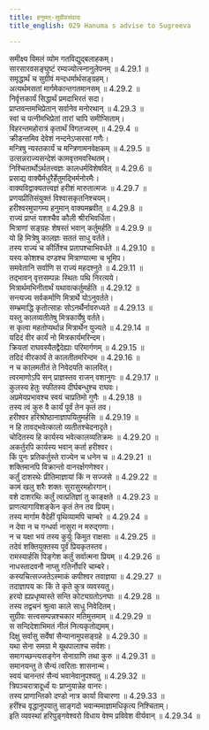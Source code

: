 ```yaml
---
title: हनुमत्-सुग्रीवसंवादः
title_english: 029 Hanuma s advise to Sugreeva

---
```

<div class="audioEmbed"  caption="श्रीराम-हरिसीताराममूर्ति-घनपाठिभ्यां वचनम्" src="https://archive.org/download/Ramayana-recitation-Sriram-harisItArAmamUrti-Ghanapaati-v2/Kanda_4/Kanda_4_KSK-029-Hanumath_Sugreeva_Samvadaha.mp3"></div>

  
समीक्ष्य विमलं व्योम गतविद्युद्बलाहकम्।  
सारसारवसङ्घुष्टं रम्यज्योत्स्नानुलेपनम् ॥ 4.29.1 ॥   
समृद्धार्थं च सुग्रीवं मन्दधर्मार्थसङ्ग्रहम्।  
अत्यर्थमसतां मार्गमेकान्तगतमानसम् ॥ 4.29.2 ॥   
निर्वृत्तकार्यं सिद्धार्थं प्रमदाभिरतं सदा।  
प्राप्तवन्तमभिप्रेतान् सर्वानेव मनोरथान् ॥ 4.29.3 ॥   
स्वां च पत्नीमभिप्रेतां तारां चापि समीप्सिताम्।  
विहरन्तमहोरात्रं कृतार्थं विगतज्वरम् ॥ 4.29.4 ॥   
क्रीडन्तमिव देवेशं नन्दनेऽप्सरसां गणैः।  
मन्त्रिषु न्यस्तकार्यं च मन्त्रिणामनवेक्षकम् ॥ 4.29.5 ॥   
उत्सन्नराज्यसन्देशं कामवृत्तमवस्थितम्।  
निश्चितार्थोऽर्थतत्त्वज्ञः कालधर्मविशेषवित् ॥ 4.29.6 ॥   
प्रसाद्य वाक्यैर्मधुरैर्हेतुमद्भिर्मनोरमैः।  
वाक्यविद्वाक्यतत्त्वज्ञं हरीशं मारुतात्मजः ॥ 4.29.7 ॥   
प्रणयप्रीतिसंयुक्तं विश्वासकृतनिश्चयम्।  
हरीश्वरमुपागम्य हनुमान् वाक्यमब्रवीत् ॥ 4.29.8 ॥   
राज्यं प्राप्तं यशश्चैव कौली श्रीरभिवर्धिता।  
मित्राणां सङ्ग्रहः शेषस्तं भवान् कर्तुमर्हति ॥ 4.29.9 ॥   
यो हि मित्रेषु कालज्ञः सततं साधु वर्तते।  
तस्य राज्यं च कीर्तिश्च प्रतापश्चाभिवर्धते ॥ 4.29.10 ॥   
यस्य कोशश्च दण्डश्च मित्राण्यात्मा च भूमिप।  
समवेतानि सर्वाणि स राज्यं महदश्नुते ॥ 4.29.11 ॥   
तद्भावन् वृत्तसम्पन्नः स्थितः पथि निरत्यये।  
मित्रार्थमभिनीतार्थं यथावत्कर्तुमर्हति ॥ 4.29.12 ॥   
सन्त्यज्य सर्वकर्माणि मित्रार्थे योऽनुवर्तते।  
सम्भ्रमाद्धि कृतोत्साहः सोऽनर्थैर्नावरुध्यते ॥ 4.29.13 ॥   
यस्तु कालव्यतीतेषु मित्रकार्येषु वर्तते।  
स कृत्वा महतोप्यर्थान्न मित्रार्थेन युज्यते ॥ 4.29.14 ॥   
यदिदं वीर कार्यं नो मित्रकार्यमरिन्दम।  
क्रियतां राघवस्यैतद्वैदेह्याः परिमार्गणम् ॥ 4.29.15 ॥   
तदिदं वीरकार्यं ते कालतीतमरिन्दम ॥ 4.29.16 ॥   
न च कालमतीतं ते निवेदयति कालवित्।  
त्वरमाणोऽपि सन् प्राज्ञस्तव राजन् वशानुगः ॥ 4.29.17 ॥   
कुलस्य हेतुः स्फीतस्य दीर्घबन्धुश्च राघवः।  
अप्रमेयप्रभावश्च स्वयं चाप्रतिमो गुणैः ॥ 4.29.18 ॥   
तस्य त्वं कुरु वै कार्यं पूर्वं तेन कृतं तव।  
हरीश्वर हरिश्रोष्ठानाज्ञापयितुमर्हसि ॥ 4.29.19 ॥   
न हि तावद्भवेत्कालो व्यतीतश्चेदनादृते।  
चोदितस्य हि कार्यस्य भवेत्कालव्यतिक्रमः ॥ 4.29.20 ॥   
अकर्तुरपि कार्यस्य भवान् कर्ता हरीश्वर।  
किं पुनः प्रतिकर्तुस्ते राज्येन च धनेन च ॥ 4.29.21 ॥   
शक्तिमानपि विक्रान्तो वानरर्क्षगणेश्वर।  
कर्तुं दाशरथेः प्रीतिमाज्ञायां किं न सज्जसे ॥ 4.29.22 ॥   
कामं खलु शरैः शक्तः सुरासुरमहोरगान्।  
वशे दाशरथिः कर्तुं त्वत्प्रतिज्ञां तु काङ्क्षते ॥ 4.29.23 ॥   
प्राणत्यागाविशङ्केन कृतं तेन तव प्रियम्।  
तस्य मार्गाम वैदेहीं पृथिव्यामपि चाम्बरे ॥ 4.29.24 ॥   
न देवा न च गन्धर्वा नासुरा न मरुद्गणाः।  
न च यक्षा भयं तस्य कुर्युः किमुत राक्षसाः ॥ 4.29.25 ॥   
तदेवं शक्तियुक्तस्य पूर्वं प्रियकृतस्तव।  
रामस्यार्हसि पिङ्गेश कर्तुं सर्वात्मना प्रियम् ॥ 4.29.26 ॥   
नाधस्तादवनौ नाप्सु गतिर्नोपरि चाम्बरे।  
कस्यचित्सज्जतेऽस्माकं कपीश्वर तवाज्ञया ॥ 4.29.27 ॥   
तदाज्ञापय कः किं ते कृते कुत्र व्यवस्यतु।  
हरयो ह्यप्रधृष्यास्ते सन्ति कोट्यग्रतोऽनघाः ॥ 4.29.28 ॥   
तस्य तद्वचनं श्रुत्वा काले साधु निवेदितम्।  
सुग्रीवः सत्त्वसम्पन्नश्चकार मतिमुत्तमाम् ॥ 4.29.29 ॥   
स सन्दिदेशाभिमतं नीलं नित्यकृतोद्यमम्।  
दिक्षु सर्वासु सर्वेषां सैन्यानामुपसङ्ग्रहे ॥ 4.29.30 ॥   
यथा सेना समग्रा मे यूथपालाश्च सर्वशः।  
समागच्छन्त्यसङ्गेन सेनाग्राणि तथा कुरु ॥ 4.29.31 ॥   
समानयन्तु ते सैन्यं त्वरिताः शासनान्म।  
स्वयं चानन्तरं सैन्यं भवानेवानुपश्यतु ॥ 4.29.32 ॥   
त्रिपञ्चरात्रादूर्ध्वं यः प्राप्नुयान्नेह वानरः।  
तस्य प्राणान्तिको दण्डो नात्र कार्या विचारणा ॥ 4.29.33 ॥   
हरींश्च वृद्धानुपयातु साङ्गदो भवान्ममाज्ञामधिकृत्य निश्चिताम्।  
इति व्यवस्थां हरिपुङ्गवेश्वरो विधाय वेश्म प्रविवेश वीर्यवान् ॥ 4.29.34 ॥   